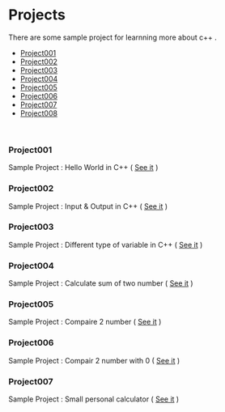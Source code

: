 # Projects
There are some sample project for learnning more about c++ .
<br />
* [Project001](#project001)
* [Project002](#project002)
* [Project003](#project003)
* [Project004](#project004)
* [Project005](#project005)
* [Project006](#project006)
* [Project007](#project007)
* [Project008](#project008)
<br />

### Project001
Sample Project : Hello World in C++ ( [See it](https://github.com/MMovasaghi/Introduction-to-cpp/blob/master/Projects/Project001.cpp) )

### Project002
Sample Project : Input & Output in C++ ( [See it](https://github.com/MMovasaghi/Introduction-to-cpp/blob/master/Projects/Project002.cpp) )

### Project003
Sample Project : Different type of variable in C++ ( [See it](https://github.com/MMovasaghi/Introduction-to-cpp/blob/master/Projects/Project003.cpp) )

### Project004
Sample Project : Calculate sum of two number ( [See it](https://github.com/MMovasaghi/Introduction-to-cpp/blob/master/Projects/Project004.cpp) )

### Project005
Sample Project : Compaire 2 number ( [See it](https://github.com/MMovasaghi/Introduction-to-cpp/blob/master/Projects/Project005.cpp) )

### Project006
Sample Project : Compair 2 number with 0 ( [See it](https://github.com/MMovasaghi/Introduction-to-cpp/blob/master/Projects/Project006.cpp) )

### Project007
Sample Project : Small personal calculator ( [See it](https://github.com/MMovasaghi/Introduction-to-cpp/blob/master/Projects/Project007.cpp) )
